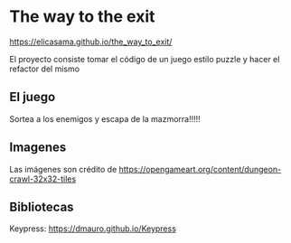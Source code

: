 # The way to the exit

 https://elicasama.github.io/the_way_to_exit/

El proyecto consiste tomar el código de un juego estilo puzzle y hacer el refactor del mismo

## El juego

Sortea a los enemigos y escapa de la mazmorra!!!!!

## Imagenes

Las imágenes son crédito de https://opengameart.org/content/dungeon-crawl-32x32-tiles

## Bibliotecas

Keypress: https://dmauro.github.io/Keypress
